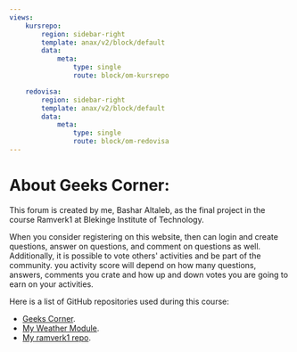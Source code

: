 ```yaml
---
views:
    kursrepo:
        region: sidebar-right
        template: anax/v2/block/default
        data:
            meta:
                type: single
                route: block/om-kursrepo

    redovisa:
        region: sidebar-right
        template: anax/v2/block/default
        data:
            meta:
                type: single
                route: block/om-redovisa
---
```

About Geeks Corner:
=========================
This forum is created by me, Bashar Altaleb, as the final project in the course Ramverk1 at Blekinge Institute of Technology.


When you consider registering on this website, then can login and create questions, answer on questions, and comment on questions as well. Additionally, it is possible to vote others' activities and be part of the community. you activity score will depend on how many questions, answers, comments you crate and how up and down votes you are going to earn on your activities.

Here is a list of GitHub repositories used during this course:

* [Geeks Corner](https://github.com/bashikr/geeks-corner).
* [My Weather Module](https://github.com/bashikr/weather-module).
* [My ramverk1 repo](https://github.com/bashikr/ramverk1).
